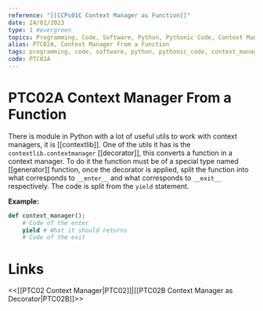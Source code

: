```yaml
---
reference: "[[CCPs01C Context Manager as Function]]"
date: 24/01/2023
type: 1 #evergreen
topics: Programming, Code, Software, Python, Pythonic Code, Context Manager, Good Practices
alias: PTC02A, Context Manager From a Function
tags: programming, code, software, python, pythonic_code, context_manager, good_practices
code: PTC02A
---
```

# PTC02A Context Manager From a Function

There is module in Python with a lot of useful utils to work with context managers, it is [[contextlib]]. One of the utils it has is the `contextlib.contextmanager` [[decorator]], this converts a function in a context manager. To do it the function must be of a special type named [[generator]] function, once the decorator is applied, split the function into what corresponds to `__enter__` and what corresponds to `__exit__` respectively. The code is split from the `yield` statement.

**Example:**
~~~ python
def context_manager():
	# Code of the enter
	yield # What it should returns
	# Code of the exit
~~~

# Links
<<[[PTC02 Context Manager|PTC02]]|[[PTC02B Context Manager as Decorator|PTC02B]]>>